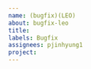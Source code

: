 ```yaml
---
name: (bugfix)(LEO)
about: bugfix-leo
title: 
labels: Bugfix
assignees: pjinhyung1
project: 
---
```

